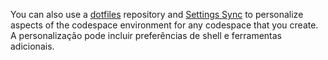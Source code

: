 You can also use a [dotfiles](https://dotfiles.github.io/tutorials/) repository and [Settings Sync](https://code.visualstudio.com/docs/editor/settings-sync) to personalize aspects of the codespace environment for any codespace that you create. A personalização pode incluir preferências de shell e ferramentas adicionais.
